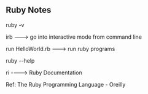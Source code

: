 Ruby Notes
-----------

ruby -v

irb    ---> go into interactive mode from command line

run HelloWorld.rb   ---> run ruby programs

ruby --help

ri ----> Ruby Documentation


Ref:
The Ruby Programming Language - Oreilly